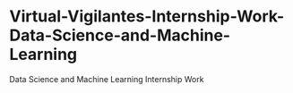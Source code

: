 # Virtual-Vigilantes-Internship-Work-Data-Science-and-Machine-Learning
Data Science and Machine Learning Internship Work
